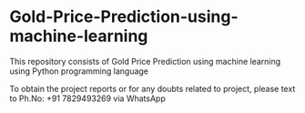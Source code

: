 # Gold-Price-Prediction-using-machine-learning
This repository consists of Gold Price Prediction using machine learning using Python programming language  

To obtain the project reports or for any doubts related to project, please text to Ph.No: +91 7829493269 via WhatsApp

